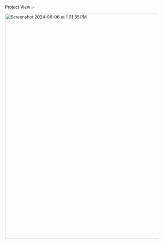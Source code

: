 Project View :- 

<img width="744" alt="Screenshot 2024-06-06 at 1 01 35 PM" src="https://github.com/Rushikesh0107/Bull-s-eye-game---Swift/assets/97348386/1af9ba5f-aae9-4ceb-91be-8ea97124e84d">
